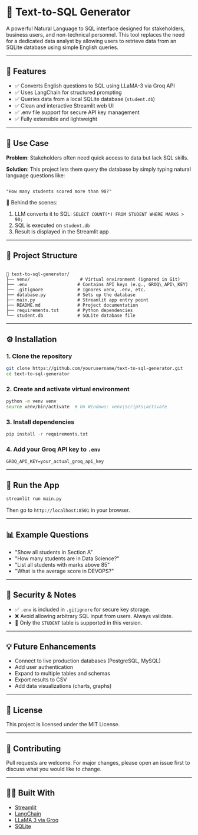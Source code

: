 
# 🧠 Text-to-SQL Generator

A powerful Natural Language to SQL interface designed for stakeholders, business users, and non-technical personnel. This tool replaces the need for a dedicated data analyst by allowing users to retrieve data from an SQLite database using simple English queries.

---

## 🚀 Features

- ✅ Converts English questions to SQL using LLaMA-3 via Groq API
- ✅ Uses LangChain for structured prompting
- ✅ Queries data from a local SQLite database (`student.db`)
- ✅ Clean and interactive Streamlit web UI
- ✅ .env file support for secure API key management
- ✅ Fully extensible and lightweight

---

## 📌 Use Case

**Problem**: Stakeholders often need quick access to data but lack SQL skills.

**Solution**: This project lets them query the database by simply typing natural language questions like:

```

"How many students scored more than 90?"

```

🔁 Behind the scenes:
1. LLM converts it to SQL: `SELECT COUNT(*) FROM STUDENT WHERE MARKS > 90;`
2. SQL is executed on `student.db`
3. Result is displayed in the Streamlit app

---

## 📂 Project Structure

```

📁 text-to-sql-generator/
├── venv/                   # Virtual environment (ignored in Git)
├── .env                   # Contains API keys (e.g., GROQ\_API\_KEY)
├── .gitignore             # Ignores venv, .env, etc.
├── database.py            # Sets up the database
├── main.py                # Streamlit app entry point
├── README.md              # Project documentation
├── requirements.txt       # Python dependencies
└── student.db             # SQLite database file

````

---

## ⚙️ Installation

### 1. Clone the repository
```bash
git clone https://github.com/yourusername/text-to-sql-generator.git
cd text-to-sql-generator
````

### 2. Create and activate virtual environment

```bash
python -m venv venv
source venv/bin/activate  # On Windows: venv\Scripts\activate
```

### 3. Install dependencies

```bash
pip install -r requirements.txt
```

### 4. Add your Groq API key to `.env`

```
GROQ_API_KEY=your_actual_groq_api_key
```

---

## 🧪 Run the App

```bash
streamlit run main.py
```

Then go to `http://localhost:8501` in your browser.

---

## 📊 Example Questions

* "Show all students in Section A"
* "How many students are in Data Science?"
* "List all students with marks above 85"
* "What is the average score in DEVOPS?"

---

## 🔐 Security & Notes

* ✅ `.env` is included in `.gitignore` for secure key storage.
* ❌ Avoid allowing arbitrary SQL input from users. Always validate.
* 📌 Only the `STUDENT` table is supported in this version.

---

## 💡 Future Enhancements

* Connect to live production databases (PostgreSQL, MySQL)
* Add user authentication
* Expand to multiple tables and schemas
* Export results to CSV
* Add data visualizations (charts, graphs)

---

## 📄 License

This project is licensed under the MIT License.

---

## 🤝 Contributing

Pull requests are welcome. For major changes, please open an issue first to discuss what you would like to change.

---

## 🙋‍♀️ Built With

* [Streamlit](https://streamlit.io/)
* [LangChain](https://www.langchain.com/)
* [LLaMA 3 via Groq](https://console.groq.com/)
* [SQLite](https://www.sqlite.org/index.html)



